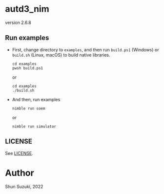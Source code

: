 # autd3_nim

version 2.6.8

## Run examples

- First, change directory to `examples`, and then run `build.ps1` (Windows) or `build.sh` (Linux, macOS) to build native libraries.

  ```
  cd examples
  pwsh build.ps1
  ```

  or

  ```
  cd examples
  ./build.sh
  ```

- And then, run examples

  ```
  nimble run soem
  ```

  or

  ```
  nimble run simulator
  ```

## LICENSE

See [LICENSE](https://github.com/shinolab/autd3/blob/master/LICENSE).

# Author

Shun Suzuki, 2022
